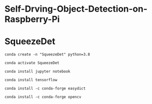 # Self-Drving-Object-Detection-on-Raspberry-Pi

# SqueezeDet
```
conda create -n "SqueezeDet" python=3.8

conda activate SqueezeDet

conda install jupyter notebook

conda install tensorflow

conda install -c conda-forge easydict

conda install -c conda-forge opencv 
```